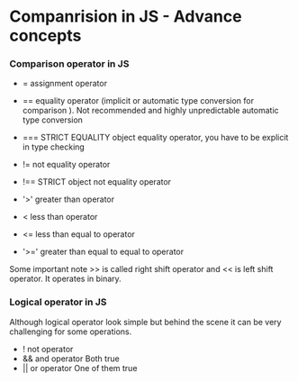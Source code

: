 # Companrision in JS - Advance concepts 
### Comparison operator in JS 
- = assignment operator 
- == equality operator (implicit or automatic type conversion for comparison ). Not recommended and highly unpredictable automatic type conversion
- === STRICT EQUALITY object equality operator, you have to be explicit in type checking
- != not equality operator
- !== STRICT object not equality operator

- '>' greater than operator
- < less than operator
- <= less than equal to operator
- '>=' greater than equal to equal to operator   

Some important note >> is called right shift operator and << is left shift operator. It operates in binary.    

### Logical operator in JS   
Although logical operator look simple but behind the scene it can be very challenging for some operations.    
- ! not operator
- && and operator   Both true
- || or operator  One of them true